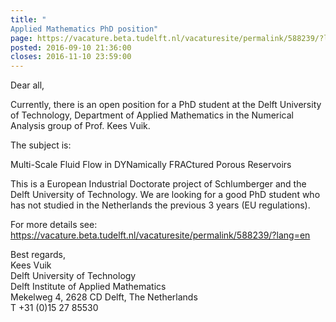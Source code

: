 ```yaml
---
title: "
Applied Mathematics PhD position"
page: https://vacature.beta.tudelft.nl/vacaturesite/permalink/588239/?lang=en
posted: 2016-09-10 21:36:00
closes: 2016-11-10 23:59:00
---
```



Dear all, 

Currently, there is an open position for a PhD student at the Delft University of Technology, Department of Applied Mathematics in the Numerical Analysis group of Prof. Kees Vuik.  

The subject is:  
  
Multi-Scale Fluid Flow in DYNamically FRACtured Porous Reservoirs  

This is a European Industrial Doctorate project of Schlumberger and the Delft University of Technology. We are looking for a good PhD student who has not studied in the Netherlands the previous 3 years (EU regulations).  

For more details see:   https://vacature.beta.tudelft.nl/vacaturesite/permalink/588239/?lang=en  
                                        
Best regards,                                                                         
Kees Vuik  
Delft University of Technology  
Delft Institute of Applied Mathematics  
Mekelweg 4, 2628 CD Delft, The Netherlands  
T  +31 (0)15 27 85530